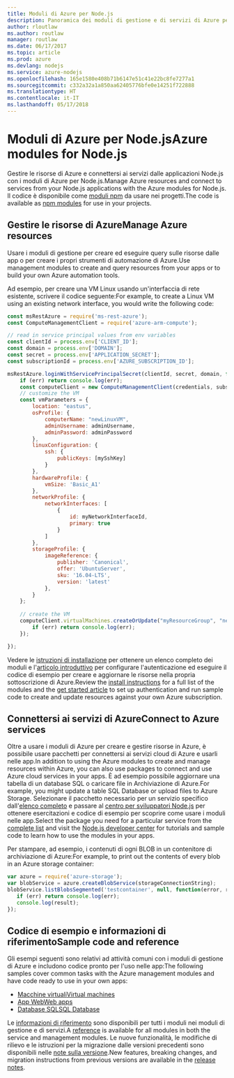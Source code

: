 ```yaml
---
title: Moduli di Azure per Node.js
description: Panoramica dei moduli di gestione e di servizi di Azure per Node.js
author: rloutlaw
ms.author: routlaw
manager: routlaw
ms.date: 06/17/2017
ms.topic: article
ms.prod: azure
ms.devlang: nodejs
ms.service: azure-nodejs
ms.openlocfilehash: 165e1580e408b71b6147e51c41e22bc8fe7277a1
ms.sourcegitcommit: c332a32a1a850aa62405776bfe0e14251f722888
ms.translationtype: HT
ms.contentlocale: it-IT
ms.lasthandoff: 05/17/2018
---
```

# <a name="azure-modules-for-nodejs"></a><span data-ttu-id="bdb9c-103">Moduli di Azure per Node.js</span><span class="sxs-lookup"><span data-stu-id="bdb9c-103">Azure modules for Node.js</span></span>

<span data-ttu-id="bdb9c-104">Gestire le risorse di Azure e connettersi ai servizi dalle applicazioni Node.js con i moduli di Azure per Node.js.</span><span class="sxs-lookup"><span data-stu-id="bdb9c-104">Manage Azure resources and connect to services from your Node.js applications with the Azure modules for Node.js.</span></span> <span data-ttu-id="bdb9c-105">Il codice è disponibile come [moduli npm](node-sdk-azure-install.md) da usare nei progetti.</span><span class="sxs-lookup"><span data-stu-id="bdb9c-105">The code is available as [npm modules](node-sdk-azure-install.md) for use in your projects.</span></span> 

## <a name="manage-azure-resources"></a><span data-ttu-id="bdb9c-106">Gestire le risorse di Azure</span><span class="sxs-lookup"><span data-stu-id="bdb9c-106">Manage Azure resources</span></span>

<span data-ttu-id="bdb9c-107">Usare i moduli di gestione per creare ed eseguire query sulle risorse dalle app o per creare i propri strumenti di automazione di Azure.</span><span class="sxs-lookup"><span data-stu-id="bdb9c-107">Use management modules to create and query resources from your apps or to build your own Azure automation tools.</span></span> 

<span data-ttu-id="bdb9c-108">Ad esempio, per creare una VM Linux usando un'interfaccia di rete esistente, scrivere il codice seguente:</span><span class="sxs-lookup"><span data-stu-id="bdb9c-108">For example, to create a Linux VM using an existing network interface, you would write the following code:</span></span>

```javascript
const msRestAzure = require('ms-rest-azure');
const ComputeManagementClient = require('azure-arm-compute');

// read in service principal values from env variables
const clientId = process.env['CLIENT_ID'];
const domain = process.env['DOMAIN'];
const secret = process.env['APPLICATION_SECRET'];
const subscriptionId = process.env['AZURE_SUBSCRIPTION_ID'];

msRestAzure.loginWithServicePrincipalSecret(clientId, secret, domain, function (err, credentials, subscriptions) {
    if (err) return console.log(err);
    const computeClient = new ComputeManagementClient(credentials, subscriptionId);
    // customize the VM 
    const vmParameters = {
        location: "eastus",
        osProfile: {
            computerName: "newLinuxVM",
            adminUsername: adminUsername,
            adminPassword: adminPassword
        },
        linuxConfiguration: {
            ssh: {
                publicKeys: [mySshKey]
            }
        },
        hardwareProfile: {
            vmSize: 'Basic_A1'
        },
        networkProfile: {
            networkInterfaces: [
                {
                    id: myNetworkInterfaceId,
                    primary: true
                }
            ]
        },
        storageProfile: {
            imageReference: {
                publisher: 'Canonical',
                offer: 'UbuntuServer',
                sku: '16.04-LTS',
                version: 'latest'
            },
        }
    };
 
    // create the VM
    computeClient.virtualMachines.createOrUpdate("myResourceGroup", "newLinuxVM", vmParameters, function (err, data) {
        if (err) return console.log(err);
    });

});
```

<span data-ttu-id="bdb9c-109">Vedere le [istruzioni di installazione](node-sdk-azure-install.md) per ottenere un elenco completo dei moduli e l'[articolo introduttivo](node-sdk-azure-get-started.md) per configurare l'autenticazione ed eseguire il codice di esempio per creare e aggiornare le risorse nella propria sottoscrizione di Azure.</span><span class="sxs-lookup"><span data-stu-id="bdb9c-109">Review the [install instructions](node-sdk-azure-install.md) for a full list of the modules and the [get started article](node-sdk-azure-get-started.md) to set up authentication and run sample code to create and update resources against your own Azure subscription.</span></span> 

## <a name="connect-to-azure-services"></a><span data-ttu-id="bdb9c-110">Connettersi ai servizi di Azure</span><span class="sxs-lookup"><span data-stu-id="bdb9c-110">Connect to Azure services</span></span>

<span data-ttu-id="bdb9c-111">Oltre a usare i moduli di Azure per creare e gestire risorse in Azure, è possibile usare pacchetti per connettersi ai servizi cloud di Azure e usarli nelle app.</span><span class="sxs-lookup"><span data-stu-id="bdb9c-111">In addition to using the Azure modules to create and manage resources within Azure, you can also use packages to connect and use Azure cloud services in your apps.</span></span> <span data-ttu-id="bdb9c-112">È ad esempio possibile aggiornare una tabella di un database SQL o caricare file in Archiviazione di Azure.</span><span class="sxs-lookup"><span data-stu-id="bdb9c-112">For example, you might update a table SQL Database or upload files to Azure Storage.</span></span> <span data-ttu-id="bdb9c-113">Selezionare il pacchetto necessario per un servizio specifico dall'[elenco completo](node-sdk-azure-install.md) e passare al [centro per sviluppatori Node.js](https://azure.microsoft.com/develop/nodejs/) per ottenere esercitazioni e codice di esempio per scoprire come usare i moduli nelle app.</span><span class="sxs-lookup"><span data-stu-id="bdb9c-113">Select the package you need for a particular service from the [complete list](node-sdk-azure-install.md) and visit the [Node.js developer center](https://azure.microsoft.com/develop/nodejs/) for tutorials and sample code to learn how to use the modules in your apps.</span></span>

<span data-ttu-id="bdb9c-114">Per stampare, ad esempio, i contenuti di ogni BLOB in un contenitore di archiviazione di Azure:</span><span class="sxs-lookup"><span data-stu-id="bdb9c-114">For example, to print out the contents of every blob in an Azure storage container:</span></span>

```javascript
var azure = require('azure-storage');
var blobService = azure.createBlobService(storageConnectionString);
blobService.listBlobsSegmented('testcontainer', null, function(error, result, response) {
   if (err) return console.log(err);
   console.log(result);
});
```

## <a name="sample-code-and-reference"></a><span data-ttu-id="bdb9c-115">Codice di esempio e informazioni di riferimento</span><span class="sxs-lookup"><span data-stu-id="bdb9c-115">Sample code and reference</span></span>

<span data-ttu-id="bdb9c-116">Gli esempi seguenti sono relativi ad attività comuni con i moduli di gestione di Azure e includono codice pronto per l'uso nelle app:</span><span class="sxs-lookup"><span data-stu-id="bdb9c-116">The following samples cover common tasks with the Azure management modules and have code ready to use in your own apps:</span></span>

- [<span data-ttu-id="bdb9c-117">Macchine virtuali</span><span class="sxs-lookup"><span data-stu-id="bdb9c-117">Virtual machines</span></span>](node-samples-services-compute.md)
- [<span data-ttu-id="bdb9c-118">App Web</span><span class="sxs-lookup"><span data-stu-id="bdb9c-118">Web apps</span></span>](node-samples-services-web-and-mobile.md)
- [<span data-ttu-id="bdb9c-119">Database SQL</span><span class="sxs-lookup"><span data-stu-id="bdb9c-119">SQL Database</span></span>](node-samples-services-database.md)
   
<span data-ttu-id="bdb9c-120">Le [informazioni di riferimento](https://docs.microsoft.com/javascript/api) sono disponibili per tutti i moduli nei moduli di gestione e di servizi.</span><span class="sxs-lookup"><span data-stu-id="bdb9c-120">A [reference](https://docs.microsoft.com/javascript/api) is available for all modules in both the service and management modules.</span></span> <span data-ttu-id="bdb9c-121">Le nuove funzionalità, le modifiche di rilievo e le istruzioni per la migrazione dalle versioni precedenti sono disponibili nelle [note sulla versione](https://github.com/Azure/azure-sdk-for-node/releases).</span><span class="sxs-lookup"><span data-stu-id="bdb9c-121">New features, breaking changes, and migration instructions from previous versions are available in the [release notes](https://github.com/Azure/azure-sdk-for-node/releases).</span></span>